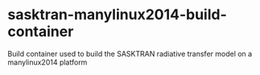 # sasktran-manylinux2014-build-container
Build container used to build the SASKTRAN radiative transfer model on a manylinux2014 platform

